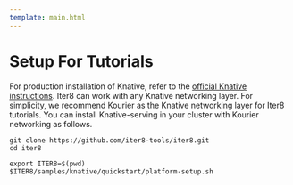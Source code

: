 ```yaml
---
template: main.html
---
```


# Setup For Tutorials

For production installation of Knative, refer to the [official Knative instructions](https://knative.dev/docs/install/). Iter8 can work with any Knative networking layer. For simplicity, we recommend Kourier as the Knative networking layer for Iter8 tutorials. You can install Knative-serving in your cluster with Kourier networking as follows.

```shell
git clone https://github.com/iter8-tools/iter8.git
cd iter8
```

```shell
export ITER8=$(pwd)
$ITER8/samples/knative/quickstart/platform-setup.sh
```
